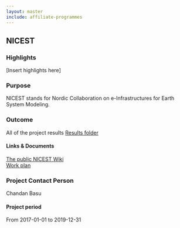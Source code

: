 ```yaml
---
layout: master
include: affiliate-programmes
---
```


## NICEST

### Highlights
[Insert highlights here]

### Purpose
NICEST stands for Nordic Collaboration on e-Infrastructures for Earth System Modeling.
 
### Outcome
All of the project results [Results folder](https://drive.google.com/drive/u/0/folders/1Q3u421JjarfTY_8HZumszEki_oEHoAx-)
 
#### Links & Documents
[The public NICEST Wiki](https://wiki.neic.no/wiki/NICEST) <br/>
[Work plan](https://wiki.neic.no/w/ext/img_auth.php/3/37/20161125_NeIC_ESM_work_plan_approved.pdf)

### Project Contact Person
Chandan Basu

#### Project period
From 2017-01-01 to 2019-12-31
